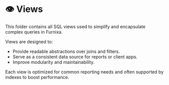 # 👁️ Views

This folder contains all SQL views used to simplify and encapsulate complex queries in Furnixa.

Views are designed to:
- Provide readable abstractions over joins and filters.
- Serve as a consistent data source for reports or client apps.
- Improve modularity and maintainability.

Each view is optimized for common reporting needs and often supported by indexes to boost performance.
